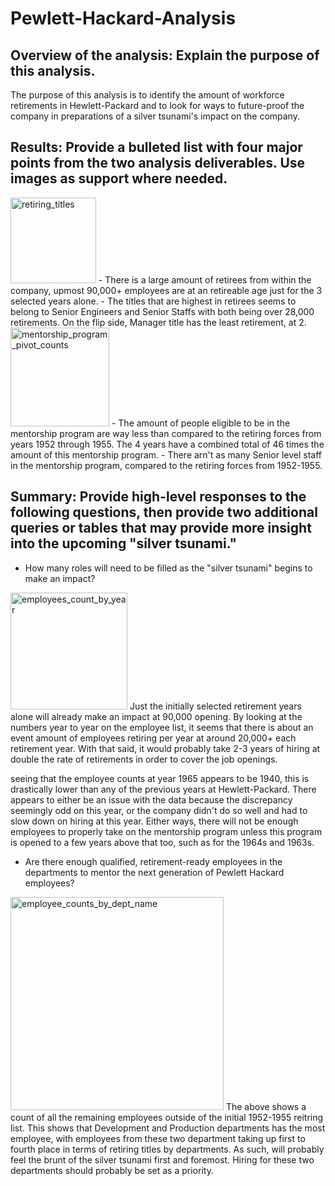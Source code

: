 # Pewlett-Hackard-Analysis

## Overview of the analysis: Explain the purpose of this analysis.
The purpose of this analysis is to identify the amount of workforce retirements in Hewlett-Packard and to look for ways to future-proof the company in preparations of a silver tsunami's impact on the company.

## Results: Provide a bulleted list with four major points from the two analysis deliverables. Use images as support where needed.

<img width="137" alt="retiring_titles" src="https://user-images.githubusercontent.com/68725398/101874431-e16a5300-3b56-11eb-9f66-50a6a3cb1823.png">
 - There is a large amount of retirees from within the company, upmost 90,000+ employees are at an retireable age just for the 3 selected years alone.
 - The titles that are highest in retirees seems to belong to Senior Engineers and Senior Staffs with both being over 28,000 retirements. On the flip side, Manager title has the least retirement, at 2.
 
 
 <img width="158" alt="mentorship_program_pivot_counts" src="https://user-images.githubusercontent.com/68725398/101874561-1b3b5980-3b57-11eb-81de-e355cf5779cc.png">
 - The amount of people eligible to be in the mentorship program are way less than compared to the retiring forces from years 1952 through 1955. The 4 years have a combined total of 46 times the amount of this mentorship program.
 - There arn't as many Senior level staff in the mentorship program, compared to the retiring forces from 1952-1955.
 
## Summary: Provide high-level responses to the following questions, then provide two additional queries or tables that may provide more insight into the upcoming "silver tsunami."

 - How many roles will need to be filled as the "silver tsunami" begins to make an impact?
 <img width="187" alt="employees_count_by_year" src="https://user-images.githubusercontent.com/68725398/101874689-5e95c800-3b57-11eb-8a9d-69703de46d17.png">
  Just the initially selected retirement years alone will already make an impact at 90,000 opening. By looking at the numbers year to year on the employee list, it seems that there is about an event amount of employees retiring per year at around 20,000+ each retirement year. With that said, it would probably take 2-3 years of hiring at double the rate of retirements in order to cover the job openings.
  
  seeing that the employee counts at year 1965 appears to be 1940, this is drastically lower than any of the previous years at Hewlett-Packard. There appears to either be an issue with the data because the discrepancy seemingly odd on this year, or the company didn't do so well and had to slow down on hiring at this year. Either ways, there will not be enough employees to properly take on the mentorship program unless this program is opened to a few years above that too, such as for the 1964s and 1963s.
  
 
 - Are there enough qualified, retirement-ready employees in the departments to mentor the next generation of Pewlett Hackard employees?
 <img width="341" alt="employee_counts_by_dept_name" src="https://user-images.githubusercontent.com/68725398/101876497-73c02600-3b5a-11eb-9522-b6424f203704.png">
  The above shows a count of all the remaining employees outside of the initial 1952-1955 reitring list. This shows that Development and Production departments has the most employee, with employees from these two department taking up first to fourth place in terms of retiring titles by departments. As such, will probably feel the brunt of the silver tsunami first and foremost. Hiring for these two departments should probably be set as a priority. 
